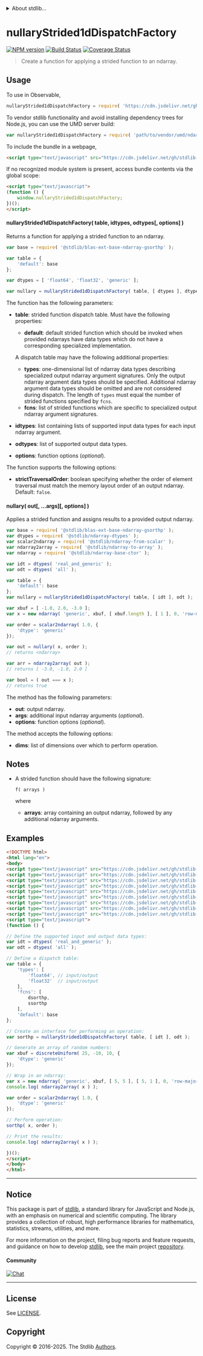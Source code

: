 <!--

@license Apache-2.0

Copyright (c) 2025 The Stdlib Authors.

Licensed under the Apache License, Version 2.0 (the "License");
you may not use this file except in compliance with the License.
You may obtain a copy of the License at

   http://www.apache.org/licenses/LICENSE-2.0

Unless required by applicable law or agreed to in writing, software
distributed under the License is distributed on an "AS IS" BASIS,
WITHOUT WARRANTIES OR CONDITIONS OF ANY KIND, either express or implied.
See the License for the specific language governing permissions and
limitations under the License.

-->


<details>
  <summary>
    About stdlib...
  </summary>
  <p>We believe in a future in which the web is a preferred environment for numerical computation. To help realize this future, we've built stdlib. stdlib is a standard library, with an emphasis on numerical and scientific computation, written in JavaScript (and C) for execution in browsers and in Node.js.</p>
  <p>The library is fully decomposable, being architected in such a way that you can swap out and mix and match APIs and functionality to cater to your exact preferences and use cases.</p>
  <p>When you use stdlib, you can be absolutely certain that you are using the most thorough, rigorous, well-written, studied, documented, tested, measured, and high-quality code out there.</p>
  <p>To join us in bringing numerical computing to the web, get started by checking us out on <a href="https://github.com/stdlib-js/stdlib">GitHub</a>, and please consider <a href="https://opencollective.com/stdlib">financially supporting stdlib</a>. We greatly appreciate your continued support!</p>
</details>

# nullaryStrided1dDispatchFactory

[![NPM version][npm-image]][npm-url] [![Build Status][test-image]][test-url] [![Coverage Status][coverage-image]][coverage-url] <!-- [![dependencies][dependencies-image]][dependencies-url] -->

> Create a function for applying a strided function to an ndarray.



<section class="usage">

## Usage

<!-- eslint-disable id-length -->

To use in Observable,

```javascript
nullaryStrided1dDispatchFactory = require( 'https://cdn.jsdelivr.net/gh/stdlib-js/ndarray-base-nullary-strided1d-dispatch-factory@umd/browser.js' )
```

To vendor stdlib functionality and avoid installing dependency trees for Node.js, you can use the UMD server build:

```javascript
var nullaryStrided1dDispatchFactory = require( 'path/to/vendor/umd/ndarray-base-nullary-strided1d-dispatch-factory/index.js' )
```

To include the bundle in a webpage,

```html
<script type="text/javascript" src="https://cdn.jsdelivr.net/gh/stdlib-js/ndarray-base-nullary-strided1d-dispatch-factory@umd/browser.js"></script>
```

If no recognized module system is present, access bundle contents via the global scope:

```html
<script type="text/javascript">
(function () {
    window.nullaryStrided1dDispatchFactory;
})();
</script>
```

#### nullaryStrided1dDispatchFactory( table, idtypes, odtypes\[, options] )

Returns a function for applying a strided function to an ndarray.

<!-- eslint-disable id-length -->

```javascript
var base = require( '@stdlib/blas-ext-base-ndarray-gsorthp' );

var table = {
    'default': base
};

var dtypes = [ 'float64', 'float32', 'generic' ];

var nullary = nullaryStrided1dDispatchFactory( table, [ dtypes ], dtypes );
```

The function has the following parameters:

-   **table**: strided function dispatch table. Must have the following properties:

    -   **default**: default strided function which should be invoked when provided ndarrays have data types which do not have a corresponding specialized implementation.

    A dispatch table may have the following additional properties:

    -   **types**: one-dimensional list of ndarray data types describing specialized output ndarray argument signatures. Only the output ndarray argument data types should be specified. Additional ndarray argument data types should be omitted and are not considered during dispatch. The length of `types` must equal the number of strided functions specified by `fcns`.
    -   **fcns**: list of strided functions which are specific to specialized output ndarray argument signatures.

-   **idtypes**: list containing lists of supported input data types for each input ndarray argument.

-   **odtypes**: list of supported output data types.

-   **options**: function options (_optional_).

The function supports the following options:

-   **strictTraversalOrder**: boolean specifying whether the order of element traversal must match the memory layout order of an output ndarray. Default: `false`.

#### nullary( out\[, ...args]\[, options] )

Applies a strided function and assigns results to a provided output ndarray.

<!-- eslint-disable id-length -->

```javascript
var base = require( '@stdlib/blas-ext-base-ndarray-gsorthp' );
var dtypes = require( '@stdlib/ndarray-dtypes' );
var scalar2ndarray = require( '@stdlib/ndarray-from-scalar' );
var ndarray2array = require( '@stdlib/ndarray-to-array' );
var ndarray = require( '@stdlib/ndarray-base-ctor' );

var idt = dtypes( 'real_and_generic' );
var odt = dtypes( 'all' );

var table = {
    'default': base
};
var nullary = nullaryStrided1dDispatchFactory( table, [ idt ], odt );

var xbuf = [ -1.0, 2.0, -3.0 ];
var x = new ndarray( 'generic', xbuf, [ xbuf.length ], [ 1 ], 0, 'row-major' );

var order = scalar2ndarray( 1.0, {
    'dtype': 'generic'
});

var out = nullary( x, order );
// returns <ndarray>

var arr = ndarray2array( out );
// returns [ -3.0, -1.0, 2.0 ]

var bool = ( out === x );
// returns true
```

The method has the following parameters:

-   **out**: output ndarray.
-   **args**: additional input ndarray arguments (_optional_).
-   **options**: function options (_optional_).

The method accepts the following options:

-   **dims**: list of dimensions over which to perform operation.

</section>

<!-- /.usage -->

<section class="notes">

## Notes

-   A strided function should have the following signature:

    ```text
    f( arrays )
    ```

    where

    -   **arrays**: array containing an output ndarray, followed by any additional ndarray arguments.

</section>

<!-- /.notes -->

<section class="examples">

## Examples

<!-- eslint-disable id-length, max-len -->

<!-- eslint no-undef: "error" -->

```html
<!DOCTYPE html>
<html lang="en">
<body>
<script type="text/javascript" src="https://cdn.jsdelivr.net/gh/stdlib-js/blas-ext-base-ndarray-dsorthp@umd/browser.js"></script>
<script type="text/javascript" src="https://cdn.jsdelivr.net/gh/stdlib-js/blas-ext-base-ndarray-ssorthp@umd/browser.js"></script>
<script type="text/javascript" src="https://cdn.jsdelivr.net/gh/stdlib-js/blas-ext-base-ndarray-gsorthp@umd/browser.js"></script>
<script type="text/javascript" src="https://cdn.jsdelivr.net/gh/stdlib-js/random-array-discrete-uniform@umd/browser.js"></script>
<script type="text/javascript" src="https://cdn.jsdelivr.net/gh/stdlib-js/ndarray-dtypes@umd/browser.js"></script>
<script type="text/javascript" src="https://cdn.jsdelivr.net/gh/stdlib-js/ndarray-from-scalar@umd/browser.js"></script>
<script type="text/javascript" src="https://cdn.jsdelivr.net/gh/stdlib-js/ndarray-to-array@umd/browser.js"></script>
<script type="text/javascript" src="https://cdn.jsdelivr.net/gh/stdlib-js/ndarray-ctor@umd/browser.js"></script>
<script type="text/javascript" src="https://cdn.jsdelivr.net/gh/stdlib-js/ndarray-base-nullary-strided1d-dispatch-factory@umd/browser.js"></script>
<script type="text/javascript">
(function () {

// Define the supported input and output data types:
var idt = dtypes( 'real_and_generic' );
var odt = dtypes( 'all' );

// Define a dispatch table:
var table = {
    'types': [
        'float64', // input/output
        'float32'  // input/output
    ],
    'fcns': [
        dsorthp,
        ssorthp
    ],
    'default': base
};

// Create an interface for performing an operation:
var sorthp = nullaryStrided1dDispatchFactory( table, [ idt ], odt );

// Generate an array of random numbers:
var xbuf = discreteUniform( 25, -10, 10, {
    'dtype': 'generic'
});

// Wrap in an ndarray:
var x = new ndarray( 'generic', xbuf, [ 5, 5 ], [ 5, 1 ], 0, 'row-major' );
console.log( ndarray2array( x ) );

var order = scalar2ndarray( 1.0, {
    'dtype': 'generic'
});

// Perform operation:
sorthp( x, order );

// Print the results:
console.log( ndarray2array( x ) );

})();
</script>
</body>
</html>
```

</section>

<!-- /.examples -->

<!-- Section for related `stdlib` packages. Do not manually edit this section, as it is automatically populated. -->

<section class="related">

</section>

<!-- /.related -->

<!-- Section for all links. Make sure to keep an empty line after the `section` element and another before the `/section` close. -->


<section class="main-repo" >

* * *

## Notice

This package is part of [stdlib][stdlib], a standard library for JavaScript and Node.js, with an emphasis on numerical and scientific computing. The library provides a collection of robust, high performance libraries for mathematics, statistics, streams, utilities, and more.

For more information on the project, filing bug reports and feature requests, and guidance on how to develop [stdlib][stdlib], see the main project [repository][stdlib].

#### Community

[![Chat][chat-image]][chat-url]

---

## License

See [LICENSE][stdlib-license].


## Copyright

Copyright &copy; 2016-2025. The Stdlib [Authors][stdlib-authors].

</section>

<!-- /.stdlib -->

<!-- Section for all links. Make sure to keep an empty line after the `section` element and another before the `/section` close. -->

<section class="links">

[npm-image]: http://img.shields.io/npm/v/@stdlib/ndarray-base-nullary-strided1d-dispatch-factory.svg
[npm-url]: https://npmjs.org/package/@stdlib/ndarray-base-nullary-strided1d-dispatch-factory

[test-image]: https://github.com/stdlib-js/ndarray-base-nullary-strided1d-dispatch-factory/actions/workflows/test.yml/badge.svg?branch=main
[test-url]: https://github.com/stdlib-js/ndarray-base-nullary-strided1d-dispatch-factory/actions/workflows/test.yml?query=branch:main

[coverage-image]: https://img.shields.io/codecov/c/github/stdlib-js/ndarray-base-nullary-strided1d-dispatch-factory/main.svg
[coverage-url]: https://codecov.io/github/stdlib-js/ndarray-base-nullary-strided1d-dispatch-factory?branch=main

<!--

[dependencies-image]: https://img.shields.io/david/stdlib-js/ndarray-base-nullary-strided1d-dispatch-factory.svg
[dependencies-url]: https://david-dm.org/stdlib-js/ndarray-base-nullary-strided1d-dispatch-factory/main

-->

[chat-image]: https://img.shields.io/gitter/room/stdlib-js/stdlib.svg
[chat-url]: https://app.gitter.im/#/room/#stdlib-js_stdlib:gitter.im

[stdlib]: https://github.com/stdlib-js/stdlib

[stdlib-authors]: https://github.com/stdlib-js/stdlib/graphs/contributors

[umd]: https://github.com/umdjs/umd
[es-module]: https://developer.mozilla.org/en-US/docs/Web/JavaScript/Guide/Modules

[deno-url]: https://github.com/stdlib-js/ndarray-base-nullary-strided1d-dispatch-factory/tree/deno
[deno-readme]: https://github.com/stdlib-js/ndarray-base-nullary-strided1d-dispatch-factory/blob/deno/README.md
[umd-url]: https://github.com/stdlib-js/ndarray-base-nullary-strided1d-dispatch-factory/tree/umd
[umd-readme]: https://github.com/stdlib-js/ndarray-base-nullary-strided1d-dispatch-factory/blob/umd/README.md
[esm-url]: https://github.com/stdlib-js/ndarray-base-nullary-strided1d-dispatch-factory/tree/esm
[esm-readme]: https://github.com/stdlib-js/ndarray-base-nullary-strided1d-dispatch-factory/blob/esm/README.md
[branches-url]: https://github.com/stdlib-js/ndarray-base-nullary-strided1d-dispatch-factory/blob/main/branches.md

[stdlib-license]: https://raw.githubusercontent.com/stdlib-js/ndarray-base-nullary-strided1d-dispatch-factory/main/LICENSE

</section>

<!-- /.links -->
